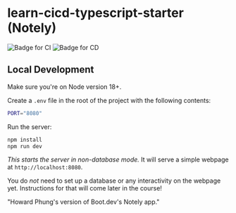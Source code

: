 # learn-cicd-typescript-starter (Notely)

![Badge for CI](https://github.com/howardsolutions/learn-cicd-typescript-starter/actions/workflows/ci.yml/badge.svg)
![Badge for CD](https://github.com/howardsolutions/learn-cicd-typescript-starter/actions/workflows/cd.yml/badge.svg)

## Local Development

Make sure you're on Node version 18+.

Create a `.env` file in the root of the project with the following contents:

```bash
PORT="8080"
```

Run the server:

```bash
npm install
npm run dev
```

_This starts the server in non-database mode._ It will serve a simple webpage at `http://localhost:8080`.

You do _not_ need to set up a database or any interactivity on the webpage yet. Instructions for that will come later in the course!

"Howard Phung's version of Boot.dev's Notely app." 